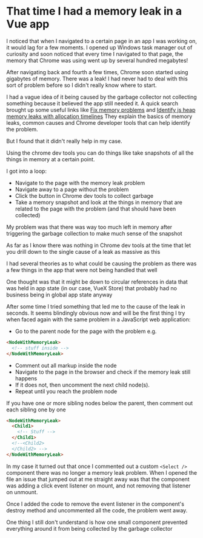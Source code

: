 # That time I had a memory leak in a Vue app
I noticed that when I navigated to a certain page in an app I was working on, it would lag for a few moments. 
I opened up Windows task manager out of curiosity and soon noticed that every time I navigated to that page, the memory that Chrome was using went up by several hundred megabytes!

After navigating back and fourth a few times, Chrome soon started using gigabytes of memory.
There was a leak!
I had never had to deal with this sort of problem before so I didn't really know where to start.

I had a vague idea of it being caused by the garbage collector not collecting something because it believed the app still needed it.
A quick search brought up some useful links like [Fix memory problems](https://developers.google.com/web/tools/chrome-devtools/memory-problems) and [Identify js heap memory leaks with allocation timelines](https://developers.google.com/web/tools/chrome-devtools/memory-problems#identify_js_heap_memory_leaks_with_allocation_timelines)
They explain the basics of memory leaks, common causes and Chrome developer tools that can help identify the problem.

But I found that it didn't really help in my case.

Using the chrome dev tools you can do things like take snapshots of all the things in memory at a certain point.

I got into a loop: 
- Navigate to the page with the memory leak problem
- Navigate away to a page without the problem
- Click the button in Chrome dev tools to collect garbage
- Take a memory snapshot and look at the things in memory that are related to the page with the problem (and that should have been collected)

My problem was that there was way too much left in memory after triggering the garbage collection to make much sense of the snapshot

As far as I know there was nothing in Chrome dev tools at the time that let you drill down to the single cause of a leak as massive as this

I had several theories as to what could be causing the problem as there was a few things in the app that were not being handled that well

One thought was that it might be down to circular references in data that was held in app state (in our case, VueX Store) that probably had no business being in global app state anyway

After some time I tried something that led me to the cause of the leak in seconds. It seems blindingly obvious now and will be the first thing I try when faced again with the same problem in a JavaScript web application:

- Go to the parent node for the page with the problem e.g.

```html
<NodeWithMemoryLeak>
  <!-- stuff inside -->
</NodeWithMemoryLeak>
```

- Comment out all markup inside the node
- Navigate to the page in the browser and check if the memory leak still happens
- If it does not, then uncomment the next child node(s). 
- Repeat until you reach the problem node 

If you have one or more sibling nodes below the parent, then comment out each sibling one by one
```html
<NodeWithMemoryLeak>
  <Child1>
    <!-- Stuff -->
  </Child1>
  <!--<Child2>
  </Child2> -->
</NodeWithMemoryLeak>
```


In my case it turned out that once I commented out a custom ```<Select /> ``` component there was no longer a memory leak problem.
When I opened the file an issue that jumped out at me straight away was that the component was adding a click event listener on mount, and not removing that listener on unmount.

Once I added the code to remove the event listener in the component's destroy method and uncommented all the code, the problem went away.


One thing I still don't understand is how one small component prevented everything around it from being collected by the garbage collector



